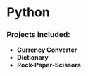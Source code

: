 # Python
### Projects included:
* __Currency Converter__
* __Dictionary__
* __Rock-Paper-Scissors__
